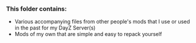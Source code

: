 ### This folder contains:
- Various accompanying files from other people's mods that I use or used in the past for my DayZ Server(s)
- Mods of my own that are simple and easy to repack yourself
